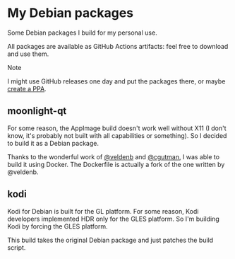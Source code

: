 # My Debian packages

Some Debian packages I build for my personal use.

All packages are available as GitHub Actions artifacts: feel free to download and use them.

> [!NOTE]
> I might use GitHub releases one day and put the packages there, or maybe
> [create a PPA](https://assafmo.github.io/2019/05/02/ppa-repo-hosted-on-github.html).

## moonlight-qt

For some reason, the AppImage build doesn't work well without X11 (I don't know, it's probably not built with all
capabilities or something). So I decided to build it as a Debian package.

Thanks to the wonderful work of [@veldenb](https://github.com/veldenb/plugin.program.moonlight-qt) and
[@cgutman](https://github.com/cgutman/moonlight-packaging), I was able to build it using Docker. The Dockerfile is
actually a fork of the one written by @veldenb.

## kodi

Kodi for Debian is built for the GL platform. For some reason, Kodi developers implemented HDR only for the GLES
platform. So I'm building Kodi by forcing the GLES platform.

This build takes the original Debian package and just patches the build script.
